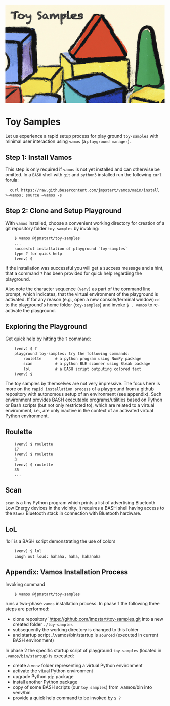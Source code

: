 ![Vamos](./.vamos/toy-samples.jpg)

# Toy Samples

Let us experience a rapid setup process for play ground `toy-samples` with minimal user interaction using `vamos` (a `playground manager`).


## Step 1: Install Vamos

This step is only required if `vamos` is not yet installed and can otherwise be omitted.
In a `BASH` shell with `git` and `python3` installed run the following `curl` forula:

```
  curl https://raw.githubusercontent.com/jmpstart/vamos/main/install >~vamos; source ~vamos -s
```

## Step 2: Clone and Setup Playground

With `vamos` installed, choose a convenient working directory for creation of a git repository folder `toy-samples` by invoking:

```
    $ vamos @jpmstart/toy-samples
    ...
    succesful installation of playground `toy-samples`
    type ? for quick help
    (venv) $
```

If the installation was successful you will get a success message and a hint, that a command `?` has been provided for quick help regarding the playground.

Also note the character sequence `(venv)` as part of the command line prompt, which indicates, that the virtual environment of the playground is activated. If for any reason (e.g., open a new console/terminal window) `cd` to the playground's home folder (`toy-samples`) and invoke `$ . vamos` to re-activate the playground.


## Exploring the Playground

Get quick help by hitting the `?` command:

```
    (venv) $ ?
    playground toy-samples: try the following commands:
        roulette      # a python program using NumPy package
        scan          # a python BLE scanner using Bleak package
        lol           # a BASH script outputing colored text
    (venv) $
```

The toy samples by themselves are not very impressive. The focus here is more on the `rapid installation process` of a playground from a github repository with
autonomous setup of an environment (see appendix). Such environment provides BASH executable programs/utilities based on Python or Bash scripts (but not only restricted to), which are related to a virtual environment, i.e., are only inactive in the context of an activated virtual Python environment.

## Roulette

```
    (venv) $ roulette
    17
    (venv) $ roulette
    3
    (venv) $ roulette
    35
    ...
```

## Scan

`scan` is a tiny Python program which prints a list of advertising Bluetooth Low Energy devices in the vicinity. It requires a BASH shell having access to the `Bluez` Bluetooth stack in connection with Bluetooth hardware.


## LoL

'lol` is a BASH script demonstrating the use of colors

```
    (venv) $ lol
    Laugh out loud: hahaha, haha, hahahaha
```


## Appendix: Vamos Installation Process

Invoking command

```
    $ vamos @jpmstart/toy-samples
```

runs a two-phase `vamos` installation process. In phase 1 the following three steps are performed:

* clone repository ´https://github.com/jmpstart/toy-samples.git into a new created folder `./toy-samples`
* subsequently the working directory is changed to this folder
* and startup script ./.vamos/bin/startup is `sourced` (executed in current BASH environment)

In phase 2 the specific startup script of
playground `toy-samples` (located in `.vamos/bin/startup`) is executed:

* create a `venv` folder representing a virtual Python environment
* activate the vitual Python environment
* upgrade Python `pip` package
* install another Python package
* copy of some BASH scripts (our `toy samples`) from .vamos/bin into venv/bin
* provide a quick help command to be invoked by `$ ?`
